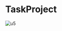 # TaskProject
![u5](https://user-images.githubusercontent.com/81350935/167753512-451b1cff-a097-428f-80e8-739e01b0d448.png)
